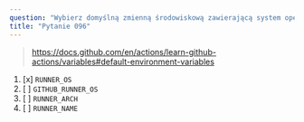 ```yaml
---
question: "Wybierz domyślną zmienną środowiskową zawierającą system operacyjny runnera wykonującego zadanie"
title: "Pytanie 096"
---
```


> https://docs.github.com/en/actions/learn-github-actions/variables#default-environment-variables
1. [x] `RUNNER_OS`
1. [ ] `GITHUB_RUNNER_OS`
1. [ ] `RUNNER_ARCH`
1. [ ] `RUNNER_NAME`
